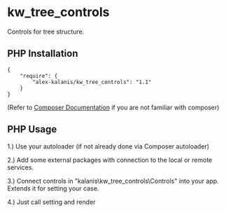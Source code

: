 # kw_tree_controls

Controls for tree structure.

## PHP Installation

```
{
    "require": {
        "alex-kalanis/kw_tree_controls": "1.1"
    }
}
```

(Refer to [Composer Documentation](https://github.com/composer/composer/blob/master/doc/00-intro.md#introduction) if you are not
familiar with composer)


## PHP Usage

1.) Use your autoloader (if not already done via Composer autoloader)

2.) Add some external packages with connection to the local or remote services.

3.) Connect controls in  "kalanis\kw_tree_controls\Controls" into your app. Extends it for setting your case.

4.) Just call setting and render
